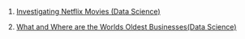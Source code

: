 1. [Investigating Netflix Movies (Data Science)](https://github.com/Ashuradhipathi/Investigating-Netflix-Movies-and-Guest-Stars-in-The-Office)

2. [What and Where are the Worlds Oldest Businesses(Data Science)](https://github.com/Ashuradhipathi/What-and-Where-are-the-World-s-Oldest-Businesses)
